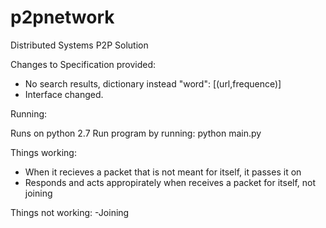 p2pnetwork
==========

Distributed Systems P2P Solution

Changes to Specification provided: 
- No search results, dictionary instead "word": [(url,frequence)]
- Interface changed. 

Running: 

Runs on python 2.7
Run program by running: 
    python main.py

Things working: 
- When it recieves a packet that is not meant for itself, it passes it on 
- Responds and acts appropirately when receives a packet for itself, not joining 

Things not working: 
-Joining
